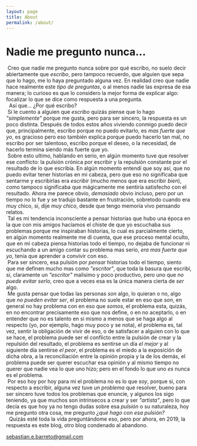 ```yaml
---
layout: page
title: About
permalink: /about/
---
```

# Nadie me pregunto nunca...

&nbsp;Creo que nadie me pregunto nunca sobre por qué escribo, no suelo decir abiertamente que _escribo_, pero tampoco recuerdo, que alguien que sepa que lo hago, me lo haya preguntado alguna vez. En realidad creo que nadie hace realmente este _tipo de preguntas_, o al menos nadie las expresa de esa manera; lo curioso es que lo considero la mejor forma de explicar algo: focalizar lo que se dice como respuesta a una pregunta. <br/>&nbsp; Así que... ¿Por qué escribo?<br/>&nbsp;Si le cuento a alguien que _escribo_ quizás piense que lo hago _"simplemente"_ porque me gusta, pero para ser sincero, la respuesta es un poco distinta. Después de todos estos años viviendo conmigo puedo decir que, principalmente, escribo porque no puedo evitarlo, es _mas fuerte que yo_,  es gracioso pero eso también explica porque puedo hacerlo tan mal, no escribo por ser talentoso, escribo porque el deseo, o la necesidad, de hacerlo termina siendo más fuerte que yo.<br/>&nbsp;Sobre esto ultimo, hablando en serio, en algún momento tuve que resolver ese conflicto: la pulsión crónica por escribir y la repulsión constante por el resultado de lo que escribía. En algún momento entendí que soy así, que no puedo evitar tener historias en mi cabeza, pero que eso no significaba que sentarme y escribirlas era _escribir_ (mucho menos que era escribir _bien_), como tampoco significaba que mágicamente me sentiría satisfecho con el resultado. Ahora me parece obvio, _demasiado_ obvio incluso, pero por un tiempo no lo fue y se tradujo bastante en frustración, sobretodo cuando era muy chico, si, dije _muy chico_, desde que tengo memoria vivo pensando relatos.<br/>&nbsp;Tal es mi tendencia inconsciente a pensar historias que hubo una época en la que con mis amigos hacíamos el chiste de que yo escuchaba sus problemas porque me inspiraban historias, lo cual es parcialmente cierto, en algún momento realmente me di cuenta, que ese proceso mental oculto, que en mi cabeza piensa historias todo el tiempo, no dejaba de funcionar ni escuchando a un amigo contar su problema mas serio, _era mas fuerte que yo_, tenia que aprender a convivir con eso.<br/>&nbsp;Para ser sincero, esa pulsión por _pensar_ historias todo el tiempo, siento que me definen mucho mas como _"escritor"_, que toda la basura que escribí, si, claramente un _"escritor"_ malisimo y poco productivo, pero uno que _no puede evitar serlo_, creo que a veces esa es la única manera cierta de _ser_ algo.<br/>&nbsp;Me gusta pensar que todas las personas _son_ algo, lo quieran o no, algo que _no pueden evitar ser_, el problema no suele estar en eso que _son_, en general no hay problema con en eso que _somos_, el problema esta, quizás, en no encontrar precisamente eso que nos define, o en no aceptarlo, o en entender que no es talento en si mismo a menos que se haga algo al respecto (yo, por ejemplo, hago muy poco y se nota), el problema es, tal vez, sentir la obligación de vivir de eso, o de satisfacer a alguien con lo que se hace, el problema puede ser el conflicto entre la pulsión de crear y la repulsión del resultado, el problema es sentirse un día _el mejor_ y al siguiente día sentirse _el peor_, el problema es el miedo a la exposición de dicha obra, a la reconciliación entre la opinión propia y la de los demás, el problema puede ser querer escuchar esa opinión y al mismo tiempo no querer que nadie vea lo que uno hizo; pero en el fondo lo que uno _es_ nunca es el problema.<br/>&nbsp;Por eso hoy por hoy para mi el problema no es lo que _soy_, porque si, con respecto a escribir, alguna vez tuve _un problema_ que resolver, bueno para ser sincero tuve todos los problemas que enuncie, y algunos los sigo teniendo, ya que muchos son intrínsecos a crear y ser _"artista"_, pero lo que decía es que hoy ya no tengo dudas sobre esa _pulsión_ o su naturaleza, hoy me pregunto otra cosa, me pregunto *¿qué hago con esa pulsión?*<br/>&nbsp; Quizás esté toda la vida preguntándome eso, pero por ahora, en 2019, la respuesta es este blog, otro blog condenado al abandono.


[sebastian.e.barreto@gmail.com](mailto:sebastian.e.barreto@gmail.com)
